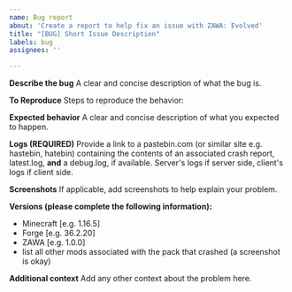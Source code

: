 ```yaml
---
name: Bug report
about: 'Create a report to help fix an issue with ZAWA: Evolved'
title: "[BUG] Short Issue Description"
labels: bug
assignees: ''

---
```


**Describe the bug**
A clear and concise description of what the bug is.

**To Reproduce**
Steps to reproduce the behavior:

**Expected behavior**
A clear and concise description of what you expected to happen.

**Logs (REQUIRED)**
Provide a link to a pastebin.com (or similar site e.g. hastebin, hatebin) containing the contents of an associated crash report, latest.log, **and** a debug.log, if available. Server's logs if server side, client's logs if client side.

**Screenshots**
If applicable, add screenshots to help explain your problem.

**Versions (please complete the following information):**
 - Minecraft [e.g. 1.16.5]
 - Forge [e.g. 36.2.20]
 - ZAWA [e.g. 1.0.0]
 - list all other mods associated with the pack that crashed (a screenshot is okay)

**Additional context**
Add any other context about the problem here.
